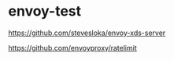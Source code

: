 # envoy-test

https://github.com/stevesloka/envoy-xds-server
 
https://github.com/envoyproxy/ratelimit
